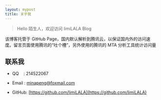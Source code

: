 ```yaml
---
layout: mypost
title: 关于我
---
```


> Hello 陌生人，欢迎访问 limiLALA Blog

该博客托管于 GitHub Page，国内默认解析到腾讯云，以保证国内外的访问速度。留言页面使用腾讯的“吐个槽”，另外使用的腾讯的 MTA 分析工具统计访问量

[comment]: <> (主题是自己写的，见[tmaize-blog]&#40;https://github.com/TMaize/tmaize-blog&#41;，喜欢的话可以给个小星星。另外欢迎添加友链，在[留言板]&#40;chat.html&#41;留言即可)

[comment]: <> (## 相关技能)

[comment]: <> (- 熟悉 JavaScript 语言， 熟练使用 Vue 全家桶,jQuery 等前端框架)

[comment]: <> (- 熟悉 Java，NodeJs,Go 等后端语言)

[comment]: <> (- 后端框架 Spring，Hibernate，JFinal，Mybatis 略有了解)

[comment]: <> (- 数据库方面能熟练使用 MySQL,Oracle，MongoDB)

[comment]: <> (- Linux 的简单使用，各种服务的搭建)

[comment]: <> (- 能够使用 Git/SVN 对代码版本进行控制)

## 联系我

- QQ&nbsp;&nbsp;&nbsp;&nbsp;: 214522067
  
- Email&nbsp;: minapeng@foxmail.com

- GitHub: [https://github.com/limiLALA](https://github.com/limiLALA)
